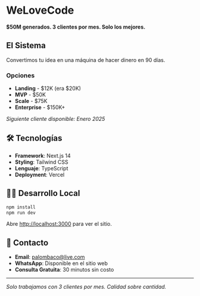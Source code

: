 # WeLoveCode

**$50M generados. 3 clientes por mes. Solo los mejores.**

## El Sistema

Convertimos tu idea en una máquina de hacer dinero en 90 días.

### Opciones

- **Landing** - $12K (era $20K)
- **MVP** - $50K  
- **Scale** - $75K
- **Enterprise** - $150K+

*Siguiente cliente disponible: Enero 2025*

## 🛠️ Tecnologías

- **Framework**: Next.js 14
- **Styling**: Tailwind CSS
- **Lenguaje**: TypeScript
- **Deployment**: Vercel

## 🏃‍♂️ Desarrollo Local

```bash
npm install
npm run dev
```

Abre [http://localhost:3000](http://localhost:3000) para ver el sitio.

## 📧 Contacto

- **Email**: palombaco@live.com
- **WhatsApp**: Disponible en el sitio web
- **Consulta Gratuita**: 30 minutos sin costo

---

*Solo trabajamos con 3 clientes por mes. Calidad sobre cantidad.*
